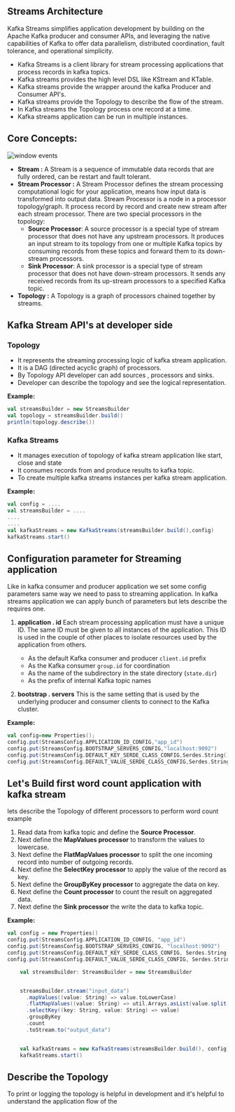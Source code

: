 ## Streams Architecture

Kafka Streams simplifies application development by building on the Apache Kafka producer and consumer APIs, and leveraging the native capabilities of Kafka to offer data parallelism, distributed coordination, fault tolerance, and operational simplicity.

 - Kafka Streams is a client library for stream processing applications that process records in kafka topics.
 - Kafka streams provides the high level DSL like KStream and KTable.
 - Kafka streams provide the wrapper around the kafka Producer and Consumer API's.
 - Kafka streams provide the Topology to describe the flow of the stream.
 - In Kafka streams the Topology process one record at a time.
 - Kafka streams application can be run in multiple instances. 

## Core Concepts:

 
![window events](https://github.com/gurditsingh/blog/blob/gh-pages/_screenshots/kafka-topology.png?raw=true) 
 - **Stream :** A Stream is a sequence of immutable data records that are fully ordered, can be restart and fault tolerant.
 - **Stream Processor :** A Stream Processor defines the stream processing computational logic for your application, means how input data is transformed into output data. Stream Processor is a node in a processor topology/graph. It process record by record and create new stream after each stream processor. There are two special processors in the topology:
	-   **Source Processor**: A source processor is a special type of  stream processor that does not have any upstream processors. It produces an input stream to its topology from one or multiple Kafka topics by consuming records from these topics and forward them to its down-stream processors.
	-   **Sink Processor**: A sink processor is a special type of stream processor that does not have down-stream processors. It sends any received records from its up-stream processors to a specified Kafka topic.
- **Topology :** A Topology is a graph of processors chained together by streams.


## Kafka Stream API's at developer side

### Topology

 - It represents the streaming processing logic of kafka stream application.
 - It is a DAG (directed acyclic graph) of processors.
 - By Topology API developer can add sources , processors and sinks.
 - Developer can describe the topology and see the logical representation.
 
 
 **Example:**
```scala
val streamsBuilder = new StreamsBuilder
val topology = streamsBuilder.build()
println(topology.describe())
``` 

### Kafka Streams

 - It manages execution of topology of kafka stream application like start, close and state
 - It consumes records from and produce results to kafka topic.
 - To create multiple kafka streams instances per kafka stream application.
 
 **Example:**
 ```scala
val config = ....
val streamsBuilder = ....
....
....
val kafkaStreams = new KafkaStreams(streamsBuilder.build(),config)
kafkaStreams.start()
```

## Configuration parameter for Streaming application
Like in kafka consumer and producer application we set some config parameters same way we need to pass to streaming application. In kafka streams application we can apply bunch of parameters but lets describe the requires one.

 1. **application . id**  Each stream processing application must have a unique ID. The same ID must be given to all instances of the application. This ID is used in the couple of other places to isolate resources used by the application from others.
	 -   As the default Kafka consumer and producer  `client.id`  prefix
	-   As the Kafka consumer  `group.id`  for coordination
	-   As the name of the subdirectory in the state directory (`state.dir`)
	-   As the prefix of internal Kafka topic names
	
2. **bootstrap . servers** This is the same setting that is used by the underlying producer and consumer clients to connect to the Kafka cluster.

**Example:**
```scala
val config=new Properties();
config.put(StreamsConfig.APPLICATION_ID_CONFIG,"app_id")
config.put(StreamsConfig.BOOTSTRAP_SERVERS_CONFIG,"localhost:9092")
config.put(StreamsConfig.DEFAULT_KEY_SERDE_CLASS_CONFIG,Serdes.String().getClass)
config.put(StreamsConfig.DEFAULT_VALUE_SERDE_CLASS_CONFIG,Serdes.String().getClass)
```

## Let's Build first word count application with kafka stream
lets describe the Topology of different processors to perform word count example

 1. Read data from kafka topic and define the **Source Processor**.
 2. Next define the **MapValues processor** to transform the values to lowercase.
 3. Next define the **FlatMapValues processor** to split the one incoming record into number of outgoing records.
 4. Next define the **SelectKey processor** to apply the value of the record as key.
 5. Next define the **GroupByKey processor** to aggregate the data on key.
 6. Next define the **Count processor** to count the result on aggregated data.
 7. Next define the **Sink processor** the write the data to kafka topic.

**Example:**
```scala
val config = new Properties()
config.put(StreamsConfig.APPLICATION_ID_CONFIG, "app_id")
config.put(StreamsConfig.BOOTSTRAP_SERVERS_CONFIG, "localhost:9092")
config.put(StreamsConfig.DEFAULT_KEY_SERDE_CLASS_CONFIG, Serdes.String().getClass)
config.put(StreamsConfig.DEFAULT_VALUE_SERDE_CLASS_CONFIG, Serdes.String().getClass)

    val streamsBuilder: StreamsBuilder = new StreamsBuilder


    streamsBuilder.stream("input_data")
      .mapValues((value: String) => value.toLowerCase)
      .flatMapValues((value: String) => util.Arrays.asList(value.split("|")))
      .selectKey((key: String, value: String) => value)
      .groupByKey
      .count
      .toStream.to("output_data")


    val kafkaStreams = new KafkaStreams(streamsBuilder.build(), config)
    kafkaStreams.start()
```

## Describe the Topology
To print or logging the topology is helpful in development and it's helpful to understand the application flow of the 

<!--stackedit_data:
eyJoaXN0b3J5IjpbLTc4NzMxOTI1OCwtMTE2MTc0MDU3NSwtMj
E0NjUxMDAwMywyMDgyNjAxNjE2LC0yMTEzNzI5OTMyLC05MzE2
MjE5NSw2Mzk1MzUwMDAsMTYzNjg4OTA1MiwtNjc2MjEzOTY2LC
0xMDg4MjE0NTU0LC0xMTEzNTYzODI2LC0xOTQ0Njc3NDQwLDE2
NzI4ODM3MzEsLTc0NTU4NDcxMywtNjQ3Mjk5Njc4LDQwODIwMz
Q4NiwtMTk0ODQ1Mzk2NSw2NjM1MzQ4NjgsMzYwNDgwNjgwLDEw
MTgxMDAyMTNdfQ==
-->